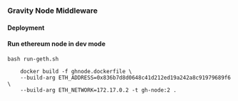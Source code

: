 
### Gravity Node Middleware

#### Deployment

#### Run ethereum node in dev mode
```
bash run-geth.sh
```

```
    docker build -f ghnode.dockerfile \
    --build-arg ETH_ADDRESS=0x836b7d8d0648c41d212ed19a242a8c91979689f6 \
    --build-arg ETH_NETWORK=172.17.0.2 -t gh-node:2 .
```

